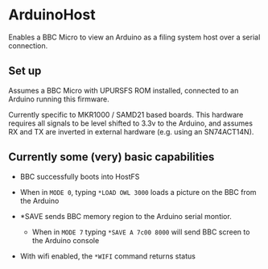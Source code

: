 # ArduinoHost

Enables a BBC Micro to view an Arduino as a filing system host over a serial connection. 

## Set up

Assumes a BBC Micro with UPURSFS ROM installed, connected to an Arduino running this firmware. 

Currently specific to MKR1000 / SAMD21 based boards. This hardware requires all signals to be level shifted to 3.3v to the Arduino, and assumes RX and TX are inverted in external hardware (e.g. using an SN74ACT14N).


## Currently some (very) basic capabilities

* BBC successfully boots into HostFS

* When in `MODE 0`, typing `*LOAD OWL 3000` loads a picture on the BBC from the Arduino

* \*SAVE sends BBC memory region to the Arduino serial montior. 
  * When in `MODE 7` typing `*SAVE A 7c00 8000` will send BBC screen to the Arduino console

* With wifi enabled, the `*WIFI` command returns status

